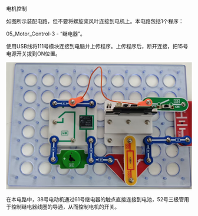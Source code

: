 电机控制

如图所示装配电路，但不要将螺旋桨风叶连接到电机上。本电路包括1个程序：

05_Motor_Control-3 - “继电器”。

使用USB线将111号模块连接到电脑并上传程序。上传程序后，断开连接，把15号电源开关拨到ON位置。

![](072p1.jpg)

在本电路中，38号电动机通过61号继电器的触点直接连接到电池，52号三极管用于控制继电器线圈的导通，从而控制电机的开关。